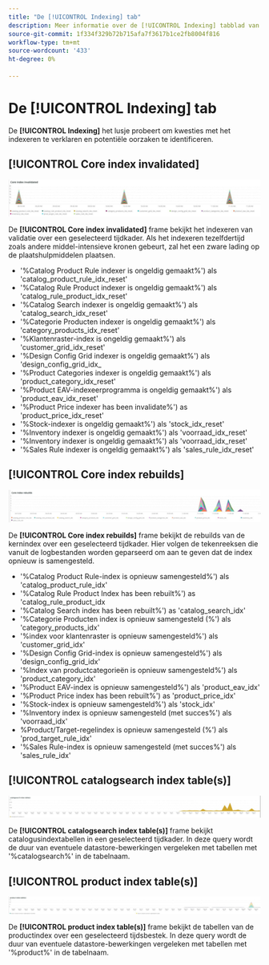 ```yaml
---
title: "De [!UICONTROL Indexing] tab"
description: Meer informatie over de [!UICONTROL Indexing] tabblad van [!DNL Observation for Adobe Commerce].
source-git-commit: 1f334f329b72b715afa7f3617b1ce2fb8004f816
workflow-type: tm+mt
source-wordcount: '433'
ht-degree: 0%

---
```


# De [!UICONTROL Indexing] tab

De **[!UICONTROL Indexing]** het lusje probeert om kwesties met het indexeren te verklaren en potentiële oorzaken te identificeren.

## [!UICONTROL Core index invalidated]

![Core index is ongeldig](../../assets/tools/observation-for-adobe-commerce/indexing-tab-1.jpg)

De **[!UICONTROL Core index invalidated]** frame bekijkt het indexeren van validatie over een geselecteerd tijdkader. Als het indexeren tezelfdertijd zoals andere middel-intensieve kronen gebeurt, zal het een zware lading op de plaatshulpmiddelen plaatsen.

* &#39;%Catalog Product Rule indexer is ongeldig gemaakt%&#39;) als &#39;catalog_product_rule_idx_reset&#39;
* &#39;%Catalog Rule Product indexer is ongeldig gemaakt%&#39;) als &#39;catalog_rule_product_idx_reset&#39;
* &#39;%Catalog Search indexer is ongeldig gemaakt%&#39;) als &#39;catalog_search_idx_reset&#39;
* &#39;%Categorie Producten indexer is ongeldig gemaakt%&#39;) als &#39;category_products_idx_reset&#39;
* &#39;%Klantenraster-index is ongeldig gemaakt%&#39;) als &#39;customer_grid_idx_reset&#39;
* &#39;%Design Config Grid indexer is ongeldig gemaakt%&#39;) als &#39;design_config_grid_idx_
* &#39;%Product Categories indexer is ongeldig gemaakt%&#39;) als &#39;product_category_idx_reset&#39;
* &#39;%Product EAV-indexeerprogramma is ongeldig gemaakt%&#39;) als &#39;product_eav_idx_reset&#39;
* &#39;%Product Price indexer has been invalidate%&#39;) as &#39;product_price_idx_reset&#39;
* &#39;%Stock-indexer is ongeldig gemaakt%&#39;) als &#39;stock_idx_reset&#39;
* &#39;%Inventory indexer is ongeldig gemaakt%&#39;) als &#39;voorraad_idx_reset&#39;
* &#39;%Inventory indexer is ongeldig gemaakt%&#39;) als &#39;voorraad_idx_reset&#39;
* &#39;%Sales Rule indexer is ongeldig gemaakt%&#39;) als &#39;sales_rule_idx_reset&#39;

## [!UICONTROL Core index rebuilds]

![Herbouw van de kernindex](../../assets/tools/observation-for-adobe-commerce/indexing-tab-2.jpg)

De **[!UICONTROL Core index rebuilds]** frame bekijkt de rebuilds van de kernindex over een geselecteerd tijdkader. Hier volgen de tekenreeksen die vanuit de logbestanden worden geparseerd om aan te geven dat de index opnieuw is samengesteld.

* &#39;%Catalog Product Rule-index is opnieuw samengesteld%&#39;) als &#39;catalog_product_rule_idx&#39;
* &#39;%Catalog Rule Product Index has been rebuilt%&#39;) as &#39;catalog_rule_product_idx
* &#39;%Catalog Search index has been rebuilt%&#39;) as &#39;catalog_search_idx&#39;
* &#39;%Categorie Producten index is opnieuw samengesteld (%&#39;) als &#39;category_products_idx&#39;
* &#39;%index voor klantenraster is opnieuw samengesteld%&#39;) als &#39;customer_grid_idx&#39;
* &#39;%Design Config Grid-index is opnieuw samengesteld%&#39;) als &#39;design_config_grid_idx&#39;
* &#39;%Index van productcategorieën is opnieuw samengesteld%&#39;) als &#39;product_category_idx&#39;
* &#39;%Product EAV-index is opnieuw samengesteld%&#39;) als &#39;product_eav_idx&#39;
* &#39;%Product Price index has been rebuilt%&#39;) as &#39;product_price_idx&#39;
* &#39;%Stock-index is opnieuw samengesteld%&#39;) als &#39;stock_idx&#39;
* &#39;%Inventory index is opnieuw samengesteld (met succes%&#39;) als &#39;voorraad_idx&#39;
* %Product/Target-regelindex is opnieuw samengesteld (%&#39;) als &#39;prod_target_rule_idx&#39;
* &#39;%Sales Rule-index is opnieuw samengesteld (met succes%&#39;) als &#39;sales_rule_idx&#39;


## [!UICONTROL catalogsearch index table(s)]

![cataloguszoekindextabel(s)](../../assets/tools/observation-for-adobe-commerce/indexing-tab-3.jpg)

De **[!UICONTROL catalogsearch index table(s)]** frame bekijkt catalogusindextabellen in een geselecteerd tijdkader. In deze query wordt de duur van eventuele datastore-bewerkingen vergeleken met tabellen met &#39;%catalogsearch%&#39; in de tabelnaam.

## [!UICONTROL product index table(s)]

![productindextabel(s)](../../assets/tools/observation-for-adobe-commerce/indexing-tab-4.jpg)

De **[!UICONTROL product index table(s)]** frame bekijkt de tabellen van de productindex over een geselecteerd tijdsbestek. In deze query wordt de duur van eventuele datastore-bewerkingen vergeleken met tabellen met &#39;%product%&#39; in de tabelnaam.
